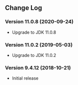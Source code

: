## Change Log
### Version 11.0.8 (2020-09-24)
- Upgrade to JDK 11.0.8
### Version 11.0.2 (2019-05-03)
- Upgrade to JDK 11.0.2
### Version 9.4.12 (2018-10-21)
- Initial release
